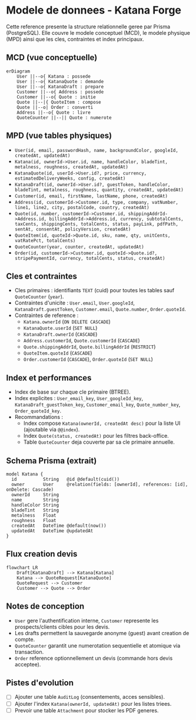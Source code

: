 # Modele de donnees - Katana Forge

Cette reference presente la structure relationnelle geree par Prisma (PostgreSQL). Elle couvre le modele conceptuel (MCD), le modele physique (MPD) ainsi que les cles, contraintes et index principaux.

## MCD (vue conceptuelle)
```mermaid
erDiagram
    User ||--o{ Katana : possede
    User ||--o{ KatanaQuote : demande
    User ||--o{ KatanaDraft : prepare
    Customer ||--o{ Address : possede
    Customer ||--o{ Quote : initie
    Quote ||--|{ QuoteItem : compose
    Quote ||--o| Order : converti
    Address ||--o{ Quote : livre
    QuoteCounter ||--|| Quote : numerote
```

## MPD (vue tables physiques)
- `User(id, email, passwordHash, name, backgroundColor, googleId, createdAt, updatedAt)`
- `Katana(id, ownerId->User.id, name, handleColor, bladeTint, metalness, roughness, createdAt, updatedAt)`
- `KatanaQuote(id, userId->User.id?, price, currency, estimatedDeliveryWeeks, config, createdAt)`
- `KatanaDraft(id, ownerId->User.id?, guestToken, handleColor, bladeTint, metalness, roughness, quantity, createdAt, updatedAt)`
- `Customer(id, email, firstName, lastName, phone, createdAt)`
- `Address(id, customerId->Customer.id, type, company, vatNumber, line1, line2, city, postalCode, country, createdAt)`
- `Quote(id, number, customerId->Customer.id, shippingAddrId->Address.id, billingAddrId->Address.id, currency, subtotalCents, taxCents, shippingCents, totalCents, status, payLink, pdfPath, sentAt, consentAt, policyVersion, createdAt)`
- `QuoteItem(id, quoteId->Quote.id, sku, name, qty, unitCents, vatRatePct, totalCents)`
- `QuoteCounter(year, counter, createdAt, updatedAt)`
- `Order(id, customerId->Customer.id, quoteId->Quote.id?, stripePaymentId, currency, totalCents, status, createdAt)`

## Cles et contraintes
- Cles primaires : identifiants `TEXT` (cuid) pour toutes les tables sauf `QuoteCounter` (`year`).
- Contraintes d'unicite : `User.email`, `User.googleId`, `KatanaDraft.guestToken`, `Customer.email`, `Quote.number`, `Order.quoteId`.
- Contraintes de reference :
  - `Katana.ownerId` (`ON DELETE CASCADE`)
  - `KatanaQuote.userId` (`SET NULL`)
  - `KatanaDraft.ownerId` (`CASCADE`)
  - `Address.customerId`, `Quote.customerId` (`CASCADE`)
  - `Quote.shippingAddrId`, `Quote.billingAddrId` (`RESTRICT`)
  - `QuoteItem.quoteId` (`CASCADE`)
  - `Order.customerId` (`CASCADE`), `Order.quoteId` (`SET NULL`)

## Index et performances
- Index de base sur chaque cle primaire (BTREE).
- Index explicites : `User_email_key`, `User_googleId_key`, `KatanaDraft_guestToken_key`, `Customer_email_key`, `Quote_number_key`, `Order_quoteId_key`.
- Recommandations :
  - Index compose `Katana(ownerId, createdAt desc)` pour la liste UI (ajoutable via `@@index`).
  - Index `Quote(status, createdAt)` pour les filtres back-office.
  - Table `QuoteCounter` deja couverte par sa cle primaire annuelle.

## Schema Prisma (extrait)
```prisma
model Katana {
  id          String   @id @default(cuid())
  owner       User     @relation(fields: [ownerId], references: [id], onDelete: Cascade)
  ownerId     String
  name        String
  handleColor String
  bladeTint   String
  metalness   Float
  roughness   Float
  createdAt   DateTime @default(now())
  updatedAt   DateTime @updatedAt
}
```

## Flux creation devis
```mermaid
flowchart LR
    Draft[KatanaDraft] --> Katana[Katana]
    Katana --> QuoteRequest[KatanaQuote]
    QuoteRequest --> Customer
    Customer --> Quote --> Order
```

## Notes de conception
- `User` gere l'authentification interne, `Customer` represente les prospects/clients cibles pour les devis.
- Les drafts permettent la sauvegarde anonyme (guest) avant creation de compte.
- `QuoteCounter` garantit une numerotation sequentielle et atomique via transaction.
- `Order` reference optionnellement un devis (commande hors devis acceptee).

## Pistes d'evolution
- [ ] Ajouter une table `AuditLog` (consentements, acces sensibles).
- [ ] Ajouter l'index `Katana(ownerId, updatedAt)` pour les listes triees.
- [ ] Prevoir une table `Attachment` pour stocker les PDF generes.
